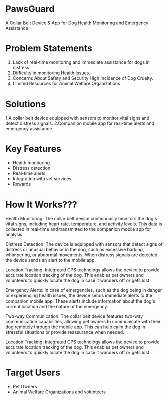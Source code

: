 # PawsGuard
A Collar Belt Device &amp; App for Dog Health Monitoring and Emergency Assistance
# Problem Statements
1. Lack of real-time monitoring and immediate assistance for dogs in distress.
2. Difficulty in monitoring Health Issues.
3. Concerns About Safety and Security High Incidence of Dog Cruelty.
4. Limited Resources for Animal Welfare Organizations
# Solutions
1.A collar belt device equipped with sensors to monitor vital signs and detect distress signals.
2.Companion mobile app for real-time alerts and emergency assistance.
# Key Features
- Health monitoring
- Distress detection
- Real-time alerts
- Integration with vet services
- Rewards
# How It Works???
Health Monitoring: The collar belt device continuously monitors the dog's vital signs, including heart rate, temperature, and activity levels. This data is collected in real-time and transmitted to the companion mobile app for analysis.

Distress Detection: The device is equipped with sensors that detect signs of distress or unusual behavior in the dog, such as excessive barking, whimpering, or abnormal movements. When distress signals are detected, the device sends an alert to the mobile app.

Location Tracking: Integrated GPS technology allows the device to provide accurate location tracking of the dog. This enables pet owners and volunteers to quickly locate the dog in case it wanders off or gets lost.

Emergency Alerts: In case of emergencies, such as the dog being in danger or experiencing health issues, the device sends immediate alerts to the companion mobile app. These alerts include information about the dog's current location and the nature of the emergency.

Two-way Communication: The collar belt device features two-way communication capabilities, allowing pet owners to communicate with their dog remotely through the mobile app. This can help calm the dog in stressful situations or provide reassurance when needed.

Location Tracking: Integrated GPS technology allows the device to provide accurate location tracking of the dog. This enables pet owners and volunteers to quickly locate the dog in case it wanders off or gets lost.
# Target Users
- Pet Owners
- Animal Welfare Organizations and volunteers
